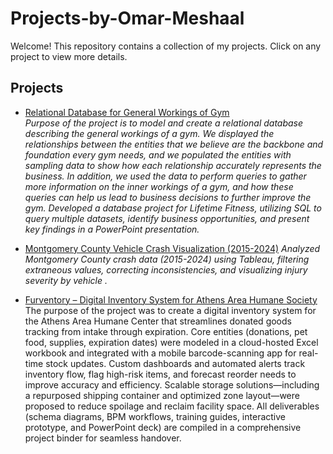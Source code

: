 # Projects-by-Omar-Meshaal

Welcome! This repository contains a collection of my projects. Click on any project to view more details.

## Projects

- [Relational Database for General Workings of Gym ](https://github.com/OmarMeshaal2004/4610Fa24Group4)  
  _Purpose of the project is to model and create a relational database describing the general workings of a gym. We displayed the relationships between the entities that we believe are the backbone and foundation every gym needs, and we populated the entities with sampling data to show how each relationship accurately represents the business. In addition, we used the data to perform queries to gather more information on the inner workings of a gym, and how these queries can help us lead to business decisions to further improve the gym. Developed a database project for Lifetime Fitness, utilizing SQL to query multiple datasets, identify business opportunities, and present key findings in a PowerPoint presentation._

- [Montgomery County Vehicle Crash Visualization (2015-2024)](https://github.com/OmarMeshaal2004/4610Fa24Group4-2.git)
  _Analyzed Montgomery County crash data (2015-2024) using Tableau, filtering extraneous values, correcting inconsistencies, and visualizing injury severity by vehicle ._

- [Furventory – Digital Inventory System for Athens Area Humane Society](https://github.com/OmarMeshaal2004/Furventory-AAHS-Digital-Inventory-System.git)  
  The purpose of the project was to create a digital inventory system for the Athens Area Humane Center that streamlines donated goods tracking from intake through expiration. Core entities (donations, pet food, supplies, expiration dates) were modeled in a cloud-hosted Excel workbook and integrated with a mobile barcode-scanning app for real-time stock updates. Custom dashboards and automated alerts track inventory flow, flag high-risk items, and forecast reorder needs to improve accuracy and efficiency. Scalable storage solutions—including a repurposed shipping container and optimized zone layout—were proposed to reduce spoilage and reclaim facility space. All deliverables (schema diagrams, BPM workflows, training guides, interactive prototype, and PowerPoint deck) are compiled in a comprehensive project binder for seamless handover.
